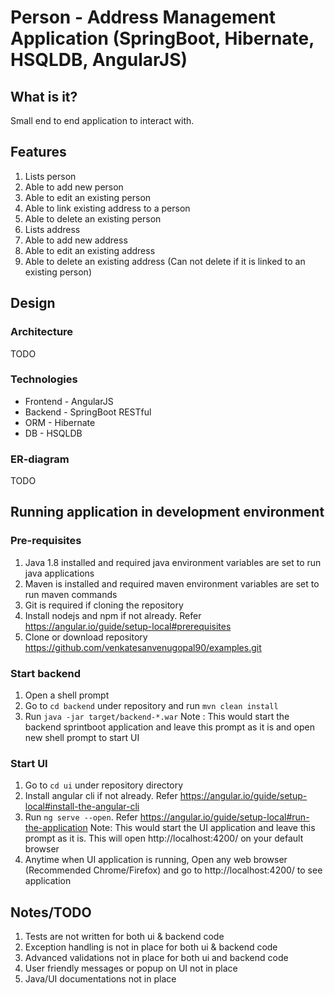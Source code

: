 # Person - Address Management Application (SpringBoot, Hibernate, HSQLDB, AngularJS)

## What is it?
Small end to end application to interact with.

## Features
1. Lists person
2. Able to add new person
3. Able to edit an existing person
4. Able to link existing address to a person
5. Able to delete an existing person
6. Lists address
7. Able to add new address
8. Able to edit an existing address
9. Able to delete an existing address (Can not delete if it is linked to an existing person)

## Design

### Architecture
TODO

### Technologies
* Frontend - AngularJS
* Backend - SpringBoot RESTful
* ORM - Hibernate
* DB - HSQLDB

### ER-diagram
TODO

## Running application in development environment

### Pre-requisites
1. Java 1.8 installed and required java environment variables are set to run java applications
2. Maven is installed and required maven environment variables are set to run maven commands
3. Git is required if cloning the repository
4. Install nodejs and npm if not already. Refer https://angular.io/guide/setup-local#prerequisites
5. Clone or download repository https://github.com/venkatesanvenugopal90/examples.git

### Start backend
1. Open a shell prompt
2. Go to `cd backend` under repository and run `mvn clean install`
3. Run `java -jar target/backend-*.war`
Note : This would start the backend sprintboot application and leave this prompt as it is and open new shell prompt to start UI

### Start UI
1. Go to `cd ui` under repository directory
2. Install angular cli if not already. Refer https://angular.io/guide/setup-local#install-the-angular-cli
3. Run `ng serve --open`. Refer https://angular.io/guide/setup-local#run-the-application
Note: This would start the UI application and leave this prompt as it is. This will open http://localhost:4200/ on your default browser
4. Anytime when UI application is running, Open any web browser (Recommended Chrome/Firefox) and go to http://localhost:4200/ to see application

## Notes/TODO
1. Tests are not written for both ui & backend code
2. Exception handling is not in place for both ui & backend code
3. Advanced validations not in place for both ui and backend code
4. User friendly messages or popup on UI not in place
5. Java/UI documentations not in place

